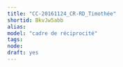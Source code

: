 ```yaml
---
title: "CC-20161124_CR-RD_Timothée"
shortid: BkvJw5abb
alias:
model: "cadre de réciprocité" 
tags:
node:
draft: yes
---
```

